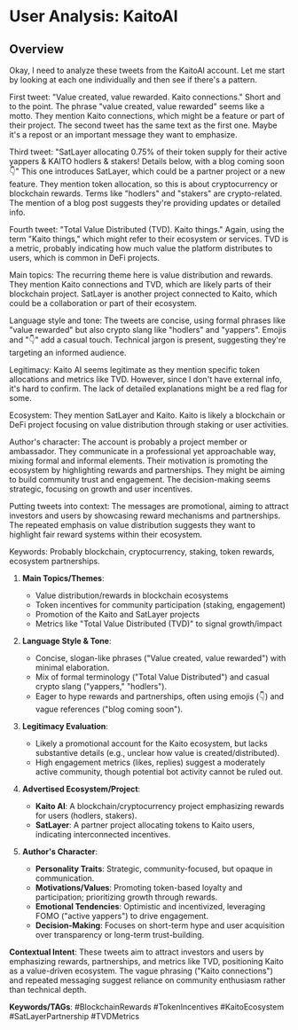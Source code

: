 # User Analysis: KaitoAI

## Overview

<think>
Okay, I need to analyze these tweets from the KaitoAI account. Let me start by looking at each one individually and then see if there's a pattern.

First tweet: "Value created, value rewarded. Kaito connections." Short and to the point. The phrase "value created, value rewarded" seems like a motto. They mention Kaito connections, which might be a feature or part of their project. The second tweet has the same text as the first one. Maybe it's a repost or an important message they want to emphasize.

Third tweet: "SatLayer allocating 0.75% of their token supply for their active yappers & KAITO hodlers & stakers! Details below, with a blog coming soon 👇" This one introduces SatLayer, which could be a partner project or a new feature. They mention token allocation, so this is about cryptocurrency or blockchain rewards. Terms like "hodlers" and "stakers" are crypto-related. The mention of a blog post suggests they're providing updates or detailed info.

Fourth tweet: "Total Value Distributed (TVD). Kaito things." Again, using the term "Kaito things," which might refer to their ecosystem or services. TVD is a metric, probably indicating how much value the platform distributes to users, which is common in DeFi projects.

Main topics: The recurring theme here is value distribution and rewards. They mention Kaito connections and TVD, which are likely parts of their blockchain project. SatLayer is another project connected to Kaito, which could be a collaboration or part of their ecosystem.

Language style and tone: The tweets are concise, using formal phrases like "value rewarded" but also crypto slang like "hodlers" and "yappers". Emojis and "👇" add a casual touch. Technical jargon is present, suggesting they're targeting an informed audience.

Legitimacy: Kaito AI seems legitimate as they mention specific token allocations and metrics like TVD. However, since I don't have external info, it's hard to confirm. The lack of detailed explanations might be a red flag for some.

Ecosystem: They mention SatLayer and Kaito. Kaito is likely a blockchain or DeFi project focusing on value distribution through staking or user activities.

Author's character: The account is probably a project member or ambassador. They communicate in a professional yet approachable way, mixing formal and informal elements. Their motivation is promoting the ecosystem by highlighting rewards and partnerships. They might be aiming to build community trust and engagement. The decision-making seems strategic, focusing on growth and user incentives.

Putting tweets into context: The messages are promotional, aiming to attract investors and users by showcasing reward mechanisms and partnerships. The repeated emphasis on value distribution suggests they want to highlight fair reward systems within their ecosystem.

Keywords: Probably blockchain, cryptocurrency, staking, token rewards, ecosystem partnerships.
</think>

1. **Main Topics/Themes**:  
   - Value distribution/rewards in blockchain ecosystems  
   - Token incentives for community participation (staking, engagement)  
   - Promotion of the Kaito and SatLayer projects  
   - Metrics like "Total Value Distributed (TVD)" to signal growth/impact  

2. **Language Style & Tone**:  
   - Concise, slogan-like phrases ("Value created, value rewarded") with minimal elaboration.  
   - Mix of formal terminology ("Total Value Distributed") and casual crypto slang ("yappers," "hodlers").  
   - Eager to hype rewards and partnerships, often using emojis (👇) and vague references ("blog coming soon").  

3. **Legitimacy Evaluation**:  
   - Likely a promotional account for the Kaito ecosystem, but lacks substantive details (e.g., unclear how value is created/distributed).  
   - High engagement metrics (likes, replies) suggest a moderately active community, though potential bot activity cannot be ruled out.  

4. **Advertised Ecosystem/Project**:  
   - **Kaito AI**: A blockchain/cryptocurrency project emphasizing rewards for users (hodlers, stakers).  
   - **SatLayer**: A partner project allocating tokens to Kaito users, indicating interconnected incentives.  

5. **Author's Character**:  
   - **Personality Traits**: Strategic, community-focused, but opaque in communication.  
   - **Motivations/Values**: Promoting token-based loyalty and participation; prioritizing growth through rewards.  
   - **Emotional Tendencies**: Optimistic and incentivized, leveraging FOMO ("active yappers") to drive engagement.  
   - **Decision-Making**: Focuses on short-term hype and user acquisition over transparency or long-term trust-building.  

**Contextual Intent**: These tweets aim to attract investors and users by emphasizing rewards, partnerships, and metrics like TVD, positioning Kaito as a value-driven ecosystem. The vague phrasing ("Kaito connections") and repeated messaging suggest reliance on community enthusiasm rather than technical depth.  

**Keywords/TAGs**: #BlockchainRewards #TokenIncentives #KaitoEcosystem #SatLayerPartnership #TVDMetrics